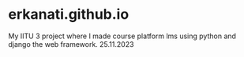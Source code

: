 # erkanati.github.io
My IITU 3 project where I made course platform lms using python and django the web framework. 25.11.2023
